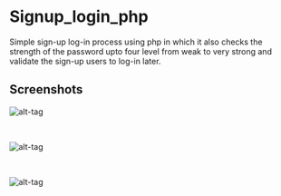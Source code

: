 # Signup_login_php

Simple sign-up log-in process using php in which it also checks the strength of the password upto four level from weak to very strong and validate the sign-up users to log-in later.



## Screenshots

![alt-tag](https://user-images.githubusercontent.com/22345839/39954337-52316a9c-55db-11e8-9e70-6ce8a5ef0f69.png)

<br>

![alt-tag](https://user-images.githubusercontent.com/22345839/39954338-5293f5e0-55db-11e8-8886-0947c8825036.png)

<br>

![alt-tag](https://user-images.githubusercontent.com/22345839/39954339-530b310a-55db-11e8-9084-7b42889aef18.png)
